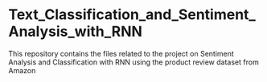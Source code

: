 # Text_Classification_and_Sentiment_Analysis_with_RNN
This repository contains the files related to the project on Sentiment Analysis and Classification with RNN using the product review dataset from Amazon
